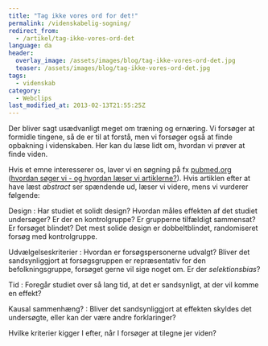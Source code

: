 ```yaml
---
title: "Tag ikke vores ord for det!"
permalink: /videnskabelig-sogning/
redirect_from:
  - /artikel/tag-ikke-vores-ord-det
language: da
header:
  overlay_image: /assets/images/blog/tag-ikke-vores-ord-det.jpg
  teaser: /assets/images/blog/tag-ikke-vores-ord-det.jpg
tags:
  - videnskab
category:
  - Webclips
last_modified_at: 2013-02-13T21:55:25Z
---
```


Der bliver sagt usædvanligt meget om træning og ernæring. Vi forsøger at formidle tingene, så de er til at forstå, men vi forsøger også at finde opbakning i videnskaben. Her kan du læse lidt om, hvordan vi prøver at finde viden.


Hvis et emne interesserer os, laver vi en søgning på fx [pubmed.org](http://pubmed.org) ([hvordan søger vi - og hvordan læser vi artiklerne?](https://web.archive.org/web/20160406123230/http://www.motion-online.dk/sundhed_og_vaegt/sundhed_generelt/saadan_soeger_du_selv_videnskabelige_artikler/)). Hvis artiklen efter at have læst _abstract_ ser spændende ud, læser vi videre, mens vi vurderer følgende:

Design
: Har studiet et solidt design? Hvordan måles effekten af det studiet undersøger? Er der en kontrolgruppe? Er grupperne tilfældigt sammensat? Er forsøget blindet? Det mest solide design er dobbeltblindet, randomiseret forsøg med kontrolgruppe.

Udvælgelseskriterier
: Hvordan er forsøgspersonerne udvalgt? Bliver det sandsynliggjort at forsøgsgruppen er repræsentativ for den befolkningsgruppe, forsøget gerne vil sige noget om. Er der _selektionsbias_?

Tid
: Foregår studiet over så lang tid, at det er sandsynligt, at der vil komme en effekt?

Kausal sammenhæng?
: Bliver det sandsynliggjort at effekten skyldes det undersøgte, eller kan der være andre forklaringer?

Hvilke kriterier kigger I efter, når I forsøger at tilegne jer viden?
